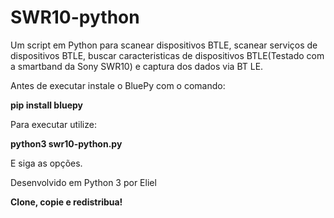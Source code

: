 # SWR10-python
Um script em Python para scanear dispositivos BTLE, scanear serviços de dispositivos BTLE, buscar caracteristicas de dispositivos BTLE(Testado com a smartband da Sony SWR10) e captura dos dados via BT LE.

Antes de executar instale o BluePy com o comando:


**pip install bluepy**

Para executar utilize:

**python3 swr10-python.py**

E siga as opções.

Desenvolvido em Python 3 por Eliel

**Clone, copie e redistribua!**